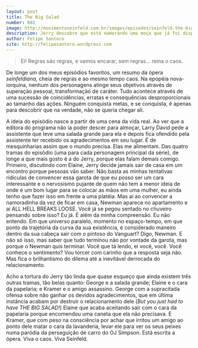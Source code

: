 ```yaml
---
layout: post
title: The Big Salad
number: 602
image: http://movimentoseinfeld.com.br/images/episodes/seinfeld-the-big-salad.jpg
description: Jerry descobre que está namorando uma moça que já foi dispensada pelo Newman. Kramer participa de uma perseguição igual a de OJ Simpson. George paga um almoço pra Elaine mas é a namorada dele quem recebe o agradecimento. 
author: Felipe Santoro
site: http://felipesantoro.wordpress.com
---
```


> Ei! Regras são regras, e vamos encarar, sem regras… reina o caos.

De longe um dos meus episódios favoritos, um resumo da ópera *seinfeldiana*, cheia de regras e ao mesmo tempo caos. Na epopéia nova-iorquina, nenhum dos personagens atinge seus objetivos através de superação pessoal, transformação de caráter. Tudo acontece através de uma sucessão de coincidências, erratas e consequências desproporcionais ao tamanho das ações. Ninguém conquista metas, e se conquista, é apenas para descobrir que na verdade, não se queria chegar ali.

A ideia do episódio nasce a partir de uma cena da vida real. Ao ver que a editora do programa não ia poder descer para almoçar, Larry David pede a assistente que leve uma salada grande para ela e depois fica ofendido pela assistente ter recebido os agradecimentos em seu lugar. É de mesquinharias assim que o mundo precisa. Elas me alimentam. Das quatro tramas do episódio (uma para cada personagem principal da série), de longe a que mais gosto é a do Jerry, porque elas falam demais comigo. Primeiro, discutindo com Elaine, Jerry decide jamais sair de casa em um encontro porque pessoas vão saber. Não basta as minhas tentativas ridículas de convencer essa garota de que eu posso ser um cara interessante e o nervosismo pujante de quem não tem a menor ideia de onde é um bom lugar para se colocar as mãos em uma mulher, eu ainda tenho que fazer isso em frente a uma platéia. Mas aí ao convencer a namoradinha da vez de ficar em casa, Newman aparece no apartamento e aí ALL HELL BREAKS LOOSE. Você já se pegou sentado no chuveiro pensando sobre isso? Eu já. É além da minha compreensão. Eu não entendo. Em que universo paralelo, momento no espaço-tempo, em que ponto da trajetória da curva da sua existência, é considerado maneiro dentro da sua cabeça sair com o pintoso do Vanguart? Digo, Newman. E não só isso, mas saber que tudo terminou não por vontade da garota, mas porque o Newman quis terminar. Você que tá lendo, ei você, você. Você conhece o sentimento? Vou torcer com carinho que a resposta seja não. Mas fica o brilhantismo do dilema até a inevitável derrocada do relacionamento.

Acho a tortura do Jerry tão linda que quase esqueço que ainda existem três outras tramas, tão belas quanto: George e a salada grande; Elaine e o cara da papelaria; e Kramer e o amigo assassino. George com a supracitada ofensa sobre não ganhar os devidos agradecimentos, que em última instância acabam por destruir o relacionamento dele (*But you just had to have THE BIG SALAD!*) Elaine que acaba aceitando sair com o cara da papelaria porque encomendou uma caneta que ela não precisava. E Kramer, que com peso na consciência por achar que irritou um amigo ao ponto dele matar o cara da lavanderia, levar ele para ver os seus peixes numa paródia da perseguição de carro do OJ Simpson. Está escrita a ópera. Viva o caos. Viva Seinfeld.